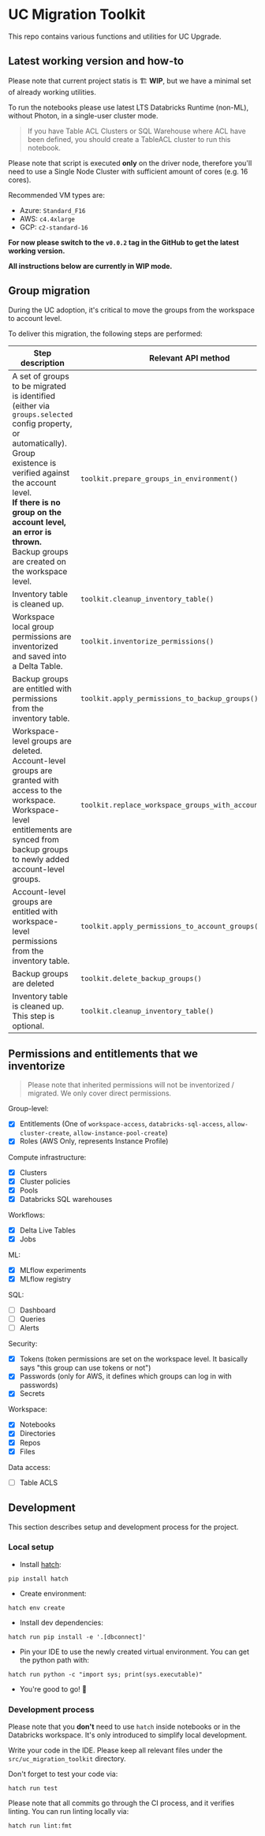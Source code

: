 # UC Migration Toolkit

This repo contains various functions and utilities for UC Upgrade.

## Latest working version and how-to

Please note that current project statis is 🏗️ **WIP**, but we have a minimal set of already working utilities.

To run the notebooks please use latest LTS Databricks Runtime (non-ML), without Photon, in a single-user cluster mode.

> If you have Table ACL Clusters or SQL Warehouse where ACL have been defined, you should create a TableACL cluster to
> run this notebook.

Please note that script is executed **only** on the driver node, therefore you'll need to use a Single Node Cluster with
sufficient amount of cores (e.g. 16 cores).

Recommended VM types are:

- Azure: `Standard_F16`
- AWS: `c4.4xlarge`
- GCP: `c2-standard-16`

**For now please switch to the `v0.0.2` tag in the GitHub to get the latest working version.**

**All instructions below are currently in WIP mode.**

## Group migration

During the UC adoption, it's critical to move the groups from the workspace to account level.

To deliver this migration, the following steps are performed:


| Step description                                                                                                                                                                                                                                                                                       | Relevant API method                                      |
|--------------------------------------------------------------------------------------------------------------------------------------------------------------------------------------------------------------------------------------------------------------------------------------------------------|----------------------------------------------------------|
| A set of groups to be migrated is identified (either via `groups.selected` config property, or automatically).<br/>Group existence is verified against the account level.<br/>**If there is no group on the account level, an error is thrown.**<br/>Backup groups are created on the workspace level. | `toolkit.prepare_groups_in_environment()`                |
| Inventory table is cleaned up.                                                                                                                                                                                                                                                                         | `toolkit.cleanup_inventory_table()`                      |
| Workspace local group permissions are inventorized and saved into a Delta Table.                                                                                                                                                                                                                       | `toolkit.inventorize_permissions()`                      |
| Backup groups are entitled with permissions from the inventory table.                                                                                                                                                                                                                                  | `toolkit.apply_permissions_to_backup_groups()`           |
| Workspace-level groups are deleted.  Account-level groups are granted with access to the workspace.<br/>Workspace-level entitlements are synced from backup groups to newly added account-level groups.                                                                                                | `toolkit.replace_workspace_groups_with_account_groups()` |
| Account-level groups are entitled with workspace-level permissions from the inventory table.                                                                                                                                                                                                           | `toolkit.apply_permissions_to_account_groups()`          |
| Backup groups are deleted                                                                                                                                                                                                                                                                              | `toolkit.delete_backup_groups()`                         |
| Inventory table is cleaned up. This step is optional.                                                                                                                                                                                                                                                  | `toolkit.cleanup_inventory_table()`                      |

## Permissions and entitlements that we inventorize

> Please note that inherited permissions will not be inventorized / migrated.
> We only cover direct permissions.

Group-level:

- [x] Entitlements (One of `workspace-access`, `databricks-sql-access`, `allow-cluster-create`, `allow-instance-pool-create`)
- [x] Roles (AWS Only, represents Instance Profile)

Compute infrastructure:

- [x] Clusters
- [x] Cluster policies
- [x] Pools
- [x] Databricks SQL warehouses

Workflows:

- [x] Delta Live Tables
- [x] Jobs

ML:

- [x] MLflow experiments
- [x] MLflow registry

SQL:

- [ ] Dashboard
- [ ] Queries
- [ ] Alerts

Security:

- [x] Tokens (token permissions are set on the workspace level. It basically says "this group can use tokens or not")
- [x] Passwords (only for AWS, it defines which groups can log in with passwords)
- [x] Secrets

Workspace:

- [x] Notebooks
- [x] Directories
- [x] Repos
- [x] Files

Data access:

- [ ] Table ACLS

## Development

This section describes setup and development process for the project.

### Local setup

- Install [hatch](https://github.com/pypa/hatch):

```shell
pip install hatch
```

- Create environment:

```shell
hatch env create
```

- Install dev dependencies:

```shell
hatch run pip install -e '.[dbconnect]'
```

- Pin your IDE to use the newly created virtual environment. You can get the python path with:

```shell
hatch run python -c "import sys; print(sys.executable)"
```

- You're good to go! 🎉

### Development process

Please note that you **don't** need to use `hatch` inside notebooks or in the Databricks workspace.
It's only introduced to simplify local development.

Write your code in the IDE. Please keep all relevant files under the `src/uc_migration_toolkit` directory.

Don't forget to test your code via:

```shell
hatch run test
```

Please note that all commits go through the CI process, and it verifies linting. You can run linting locally via:

```shell
hatch run lint:fmt
```


